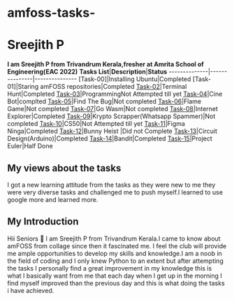 # amfoss-tasks-
# Sreejith P
**I am Sreejith P from Trivandrum Kerala,fresher at Amrita School of Engineering(EAC 2022)**
**Tasks List**|**Description**|**Status**
--------------|---------------|---------------
[Task-00]|Installing Ubuntu|Completed
[Task-01]|Staring amFOSS repositories|Completed
[Task-02](https://github.com/Akshatji800/amfoss-tasks-demo/tree/master/task-02)|Terminal Hunt|Completed
[Task-03](https://github.com/Akshatji800/amfoss-tasks-demo/tree/master/task-03)|ProgrammingNot Attempted till yet
[Task-04](https://github.com/Akshatji800/amfoss-tasks-demo/tree/master/task-04)|Cine Bot|complted
[Task-05](https://github.com/Akshatji800/amfoss-tasks-demo/tree/master/task-05)|Find The Bug|Not completed
[Task-06](https://github.com/Akshatji800/amfoss-tasks-demo/tree/master/task-06)|Flame Game|Not completed
[Task-07](https://github.com/Akshatji800/amfoss-tasks-demo/tree/master/task-07)|Go Wasm|Not completed
[Task-08](https://github.com/Akshatji800/amfoss-tasks-demo/tree/master/task-08)|Internet Explorer|Completed
[Task-09](https://github.com/Akshatji800/amfoss-tasks-demo/tree/master/task-09)|Krypto Scrapper(Whatsapp Spammer)|Not completed
[Task-10](https://github.com/Akshatji800/amfoss-tasks-demo/tree/master/task-10)|CS50|Not Attempted till yet
[Task-11](https://github.com/Akshatji800/amfoss-tasks-demo/tree/master/task-11)|Figma Ninga|Completed
[Task-12](https://github.com/Akshatji800/amfoss-tasks-demo/tree/master/task-12)|Bunny Heist |Did not Complete
[Task-13](https://github.com/Akshatji800/amfoss-tasks-demo/tree/master/task-13)|Circuit Design(Arduino)|Completed
[Task-14](https://github.com/Akshatji800/amfoss-tasks-demo/tree/master/task-14)|Bandit|Completed
[Task-15](https://github.com/Akshatji800/amfoss-tasks-demo/tree/master/task-15)|Project Euler|Half Done
## My views about the tasks
I got a new learning attitude from the tasks as they were new to me they were very diverse tasks and challenged me to push myself.I learned to use google more and learned more.
## My Introduction
Hii Seniors :pray: I am Sreejith P from Trivandrum Kerala.I came to know about amFOSS from collage since then it fascinated me.
I feel the club will provide me ample opportunities to develop my skills and knowledge.I am a noob in the field of coding and I only knew 
Python to an extent but after attempting the tasks I personally find a great improvement in my knowledge this is what I basically want from 
me that each day when I get up in the morning I find myself improved than the previous day and this is what doing the tasks i have achieved.
